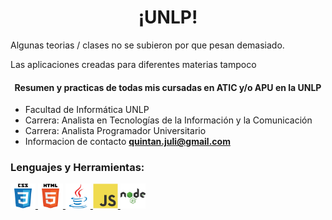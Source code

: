 <h1 align="center">¡UNLP!</h1>


<p>Algunas teorias / clases no se subieron por que pesan demasiado.</p>
<p>Las aplicaciones creadas para diferentes materias tampoco</p>

<h4 align="center">Resumen y practicas de todas mis cursadas en ATIC y/o APU en la UNLP</h4>

-  Facultad de Informática UNLP
-  Carrera: Analista en Tecnologías de la Información y la Comunicación
-  Carrera: Analista Programador Universitario
-  Informacion de contacto **quintan.juli@gmail.com**



<h3 align="left">Lenguajes y Herramientas:</h3>
<p align="left">  <a href="https://www.w3schools.com/css/" target="_blank" rel="noreferrer"> <img src="https://raw.githubusercontent.com/devicons/devicon/master/icons/css3/css3-original-wordmark.svg" alt="css3" width="40" height="40"/> </a> <a href="https://www.w3.org/html/" target="_blank" rel="noreferrer"> <img src="https://raw.githubusercontent.com/devicons/devicon/master/icons/html5/html5-original-wordmark.svg" alt="html5" width="40" height="40"/> </a> <a href="https://www.java.com" target="_blank" rel="noreferrer"> <img src="https://raw.githubusercontent.com/devicons/devicon/master/icons/java/java-original.svg" alt="java" width="40" height="40"/> </a> <a href="https://developer.mozilla.org/en-US/docs/Web/JavaScript" target="_blank" rel="noreferrer"> <img src="https://raw.githubusercontent.com/devicons/devicon/master/icons/javascript/javascript-original.svg" alt="javascript" width="40" height="40"/> </a> <a href="https://nodejs.org" target="_blank" rel="noreferrer"> <img src="https://raw.githubusercontent.com/devicons/devicon/master/icons/nodejs/nodejs-original-wordmark.svg" alt="nodejs" width="40" height="40"/> </a>  </p>
